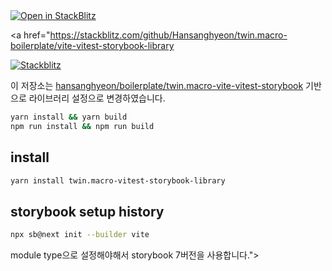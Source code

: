 <a href="https://stackblitz.com/github/Hansanghyeon/twin.macro-boilerplate/vite-vitest-storybook-library">
  <img
    alt="Open in StackBlitz"
    src="https://developer.stackblitz.com/img/open_in_stackblitz_small.svg"
  />
</a>


<a href="https://stackblitz.com/github/Hansanghyeon/twin.macro-boilerplate/vite-vitest-storybook-library

[![Stackblitz](https://img.shields.io/badge/Stackblitz-fff?style=for-the-badge&logo=Stackblitz&logoColor=1389FD)](https://stackblitz.com/fork/github/hansanghyeon/boilerplate/twin.macro-vite-vitest-storybook-library)

이 저장소는 [hansanghyeon/boilerplate/twin.macro-vite-vitest-storybook](https://github.com/hansanghyeon/boilerplate/twin.macro-vite-vitest-storybook) 기반으로 라이브러리 설정으로 변경하였습니다.

```bash
yarn install && yarn build
npm run install && npm run build
```

## install

```bash
yarn install twin.macro-vitest-storybook-library
```

## storybook setup history

```bash
npx sb@next init --builder vite
```

module type으로 설정해야해서 storybook 7버전을 사용합니다.">
